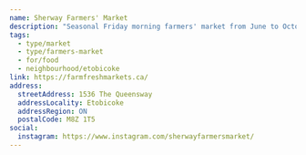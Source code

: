 ```yaml
---
name: Sherway Farmers' Market
description: "Seasonal Friday morning farmers' market from June to October near Sherway Gardens."
tags:
  - type/market
  - type/farmers-market
  - for/food
  - neighbourhood/etobicoke
link: https://farmfreshmarkets.ca/
address:
  streetAddress: 1536 The Queensway
  addressLocality: Etobicoke
  addressRegion: ON
  postalCode: M8Z 1T5
social:
  instagram: https://www.instagram.com/sherwayfarmersmarket/
---
```

